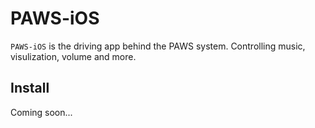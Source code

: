 # PAWS-iOS
`PAWS-iOS` is the driving app behind the PAWS system. Controlling music, visulization, volume and more.

## Install
Coming soon...
